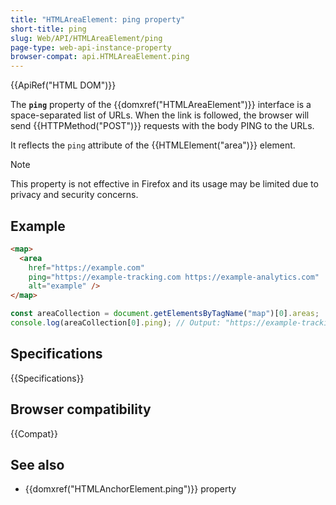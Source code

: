 ```yaml
---
title: "HTMLAreaElement: ping property"
short-title: ping
slug: Web/API/HTMLAreaElement/ping
page-type: web-api-instance-property
browser-compat: api.HTMLAreaElement.ping
---
```


{{ApiRef("HTML DOM")}}

The **`ping`** property of the {{domxref("HTMLAreaElement")}} interface is a space-separated list of URLs. When the link is followed, the browser will send {{HTTPMethod("POST")}} requests with the body PING to the URLs.

It reflects the `ping` attribute of the {{HTMLElement("area")}} element.

> [!NOTE]
> This property is not effective in Firefox and its usage may be limited due to privacy and security concerns.

## Example

```html
<map>
  <area
    href="https://example.com"
    ping="https://example-tracking.com https://example-analytics.com"
    alt="example" />
</map>
```

```js
const areaCollection = document.getElementsByTagName("map")[0].areas;
console.log(areaCollection[0].ping); // Output: "https://example-tracking.com https://example-analytics.com"
```

## Specifications

{{Specifications}}

## Browser compatibility

{{Compat}}

## See also

- {{domxref("HTMLAnchorElement.ping")}} property
